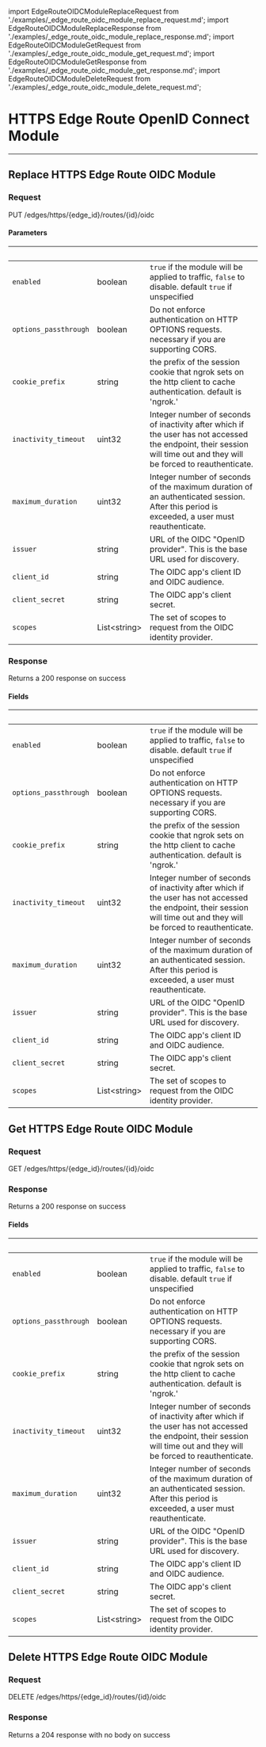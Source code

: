 import EdgeRouteOIDCModuleReplaceRequest from './examples/_edge_route_oidc_module_replace_request.md';
import EdgeRouteOIDCModuleReplaceResponse from './examples/_edge_route_oidc_module_replace_response.md';
import EdgeRouteOIDCModuleGetRequest from './examples/_edge_route_oidc_module_get_request.md';
import EdgeRouteOIDCModuleGetResponse from './examples/_edge_route_oidc_module_get_response.md';
import EdgeRouteOIDCModuleDeleteRequest from './examples/_edge_route_oidc_module_delete_request.md';

# HTTPS Edge Route OpenID Connect Module
------------------


## Replace HTTPS Edge Route OIDC Module

### Request

PUT /edges/https/{edge_id}/routes/{id}/oidc

<EdgeRouteOIDCModuleReplaceRequest />

#### Parameters

|&nbsp;| &nbsp;| &nbsp;|
|---|---|---|
| `enabled` | boolean | `true` if the module will be applied to traffic, `false` to disable. default `true` if unspecified |
| `options_passthrough` | boolean | Do not enforce authentication on HTTP OPTIONS requests. necessary if you are supporting CORS. |
| `cookie_prefix` | string | the prefix of the session cookie that ngrok sets on the http client to cache authentication. default is 'ngrok.' |
| `inactivity_timeout` | uint32 | Integer number of seconds of inactivity after which if the user has not accessed the endpoint, their session will time out and they will be forced to reauthenticate. |
| `maximum_duration` | uint32 | Integer number of seconds of the maximum duration of an authenticated session. After this period is exceeded, a user must reauthenticate. |
| `issuer` | string | URL of the OIDC "OpenID provider". This is the base URL used for discovery. |
| `client_id` | string | The OIDC app's client ID and OIDC audience. |
| `client_secret` | string | The OIDC app's client secret. |
| `scopes` | List&lt;string&gt; | The set of scopes to request from the OIDC identity provider. |

### Response

Returns a 200 response  on success

<EdgeRouteOIDCModuleReplaceResponse />

#### Fields

|&nbsp;| &nbsp;| &nbsp;|
|---|---|---|
| `enabled` | boolean | `true` if the module will be applied to traffic, `false` to disable. default `true` if unspecified |
| `options_passthrough` | boolean | Do not enforce authentication on HTTP OPTIONS requests. necessary if you are supporting CORS. |
| `cookie_prefix` | string | the prefix of the session cookie that ngrok sets on the http client to cache authentication. default is 'ngrok.' |
| `inactivity_timeout` | uint32 | Integer number of seconds of inactivity after which if the user has not accessed the endpoint, their session will time out and they will be forced to reauthenticate. |
| `maximum_duration` | uint32 | Integer number of seconds of the maximum duration of an authenticated session. After this period is exceeded, a user must reauthenticate. |
| `issuer` | string | URL of the OIDC "OpenID provider". This is the base URL used for discovery. |
| `client_id` | string | The OIDC app's client ID and OIDC audience. |
| `client_secret` | string | The OIDC app's client secret. |
| `scopes` | List&lt;string&gt; | The set of scopes to request from the OIDC identity provider. |


## Get HTTPS Edge Route OIDC Module

### Request

GET /edges/https/{edge_id}/routes/{id}/oidc

<EdgeRouteOIDCModuleGetRequest />

### Response

Returns a 200 response  on success

<EdgeRouteOIDCModuleGetResponse />

#### Fields

|&nbsp;| &nbsp;| &nbsp;|
|---|---|---|
| `enabled` | boolean | `true` if the module will be applied to traffic, `false` to disable. default `true` if unspecified |
| `options_passthrough` | boolean | Do not enforce authentication on HTTP OPTIONS requests. necessary if you are supporting CORS. |
| `cookie_prefix` | string | the prefix of the session cookie that ngrok sets on the http client to cache authentication. default is 'ngrok.' |
| `inactivity_timeout` | uint32 | Integer number of seconds of inactivity after which if the user has not accessed the endpoint, their session will time out and they will be forced to reauthenticate. |
| `maximum_duration` | uint32 | Integer number of seconds of the maximum duration of an authenticated session. After this period is exceeded, a user must reauthenticate. |
| `issuer` | string | URL of the OIDC "OpenID provider". This is the base URL used for discovery. |
| `client_id` | string | The OIDC app's client ID and OIDC audience. |
| `client_secret` | string | The OIDC app's client secret. |
| `scopes` | List&lt;string&gt; | The set of scopes to request from the OIDC identity provider. |


## Delete HTTPS Edge Route OIDC Module

### Request

DELETE /edges/https/{edge_id}/routes/{id}/oidc

<EdgeRouteOIDCModuleDeleteRequest />

### Response

Returns a 204 response with no body on success
